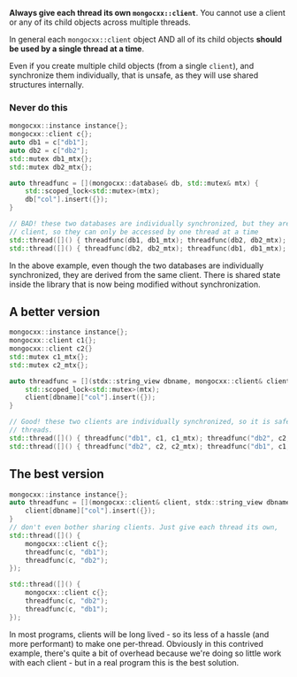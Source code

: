 **Always give each thread its own `mongocxx::client`**. You cannot use a client or any of its child objects across multiple threads.

In general each `mongocxx::client` object AND all of its child objects **should be used by a single thread at a time**.

Even if you create multiple child objects (from a single `client`), and synchronize them individually, that is unsafe, as they will use shared structures internally.

### Never do this

```c++
mongocxx::instance instance{};
mongocxx::client c{};
auto db1 = c["db1"];
auto db2 = c["db2"];
std::mutex db1_mtx{};
std::mutex db2_mtx{};

auto threadfunc = [](mongocxx::database& db, std::mutex& mtx) {
    std::scoped_lock<std::mutex>(mtx);
    db["col"].insert({});
}

// BAD! these two databases are individually synchronized, but they are derived from the same
// client, so they can only be accessed by one thread at a time
std::thread([]() { threadfunc(db1, db1_mtx); threadfunc(db2, db2_mtx); });
std::thread([]() { threadfunc(db2, db2_mtx); threadfunc(db1, db1_mtx); });
```

In the above example, even though the two databases are individually synchronized, they are derived from the same client. There is shared state inside the library that is now being modified without synchronization.

## A better version

```c++
mongocxx::instance instance{};
mongocxx::client c1{};
mongocxx::client c2{}
std::mutex c1_mtx{};
std::mutex c2_mtx{};

auto threadfunc = [](stdx::string_view dbname, mongocxx::client& client, std::mutex& mtx) {
    std::scoped_lock<std::mutex>(mtx);
    client[dbname]["col"].insert({});
}

// Good! these two clients are individually synchronized, so it is safe to share them between
// threads.
std::thread([]() { threadfunc("db1", c1, c1_mtx); threadfunc("db2", c2, c2_mtx); });
std::thread([]() { threadfunc("db2", c2, c2_mtx); threadfunc("db1", c1, c1_mtx); });
```

## The best version

```c++
mongocxx::instance instance{};
auto threadfunc = [](mongocxx::client& client, stdx::string_view dbname) {
    client[dbname]["col"].insert({});
}
// don't even bother sharing clients. Just give each thread its own,
std::thread([]() { 
    mongocxx::client c{}; 
    threadfunc(c, "db1"); 
    threadfunc(c, "db2"); 
});

std::thread([]() { 
    mongocxx::client c{}; 
    threadfunc(c, "db2");
    threadfunc(c, "db1"); 
});
```

In most programs, clients will be long lived - so its less of a hassle (and more performant)
to make one per-thread. Obviously in this contrived example, there's quite a bit of overhead
because we're doing so little work with each client - but in a real program this is the best solution.

